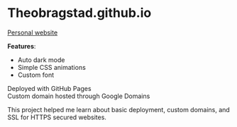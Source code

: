 # Theobragstad.github.io
[Personal website](https://theobragstad.com)

**Features**:
- Auto dark mode
- Simple CSS animations
- Custom font  

Deployed with GitHub Pages  
Custom domain hosted through Google Domains  

This project helped me learn about basic deployment, custom domains, and SSL for HTTPS secured websites. 
